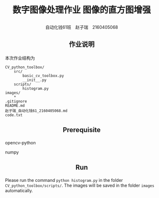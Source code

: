 # <p align="center">数字图像处理作业 图像的直方图增强</p>

<p align="center">自动化钱61班　赵子瑞　2160405068</p>

## <p align="center">作业说明</p>
本次作业结构为

```
CV_python_toolbox/
    src/
        basic_cv_toolbox.py
        __init__.py
    scripts/
        histogram.py
images/
    *
.gitignore
README.md
赵子瑞_自动化钱61_2160405068.md
code.txt
```

## <p align="center">Prerequisite</p>

opencv-python

numpy

## <p align="center">Run</p>

Please run the command `python histogram.py` in the folder `CV_python_toolbox/scripts/`. The images will be saved in the folder `images` automatically.
